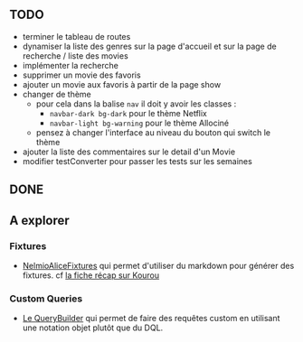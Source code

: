 ## TODO

- terminer le tableau de routes
- dynamiser la liste des genres sur la page d'accueil et sur la page de recherche / liste des movies
- implémenter la recherche
- supprimer un movie des favoris
- ajouter un movie aux favoris à partir de la page show
- changer de thème
  - pour cela dans la balise `nav` il doit y avoir les classes :
    - `navbar-dark bg-dark` pour le thème Netflix
    - `navbar-light bg-warning` pour le thème Allociné
  - pensez à changer l'interface au niveau du bouton qui switch le thème
- ajouter la liste des commentaires sur le detail d'un Movie
- modifier testConverter pour passer les tests sur les semaines

## DONE

## A explorer

### Fixtures

- [NelmioAliceFixtures](https://github.com/nelmio/alice) qui permet d'utiliser du markdown pour générer des fixtures. cf [la fiche récap sur Kourou](https://kourou.oclock.io/ressources/fiche-recap/fixtures-avancees-avec-nelmio-alice/)

### Custom Queries

- [Le QueryBuilder](https://symfony.com/doc/current/doctrine.html#querying-with-the-query-builder) qui permet de faire des requêtes custom en utilisant une notation objet plutôt que du DQL.